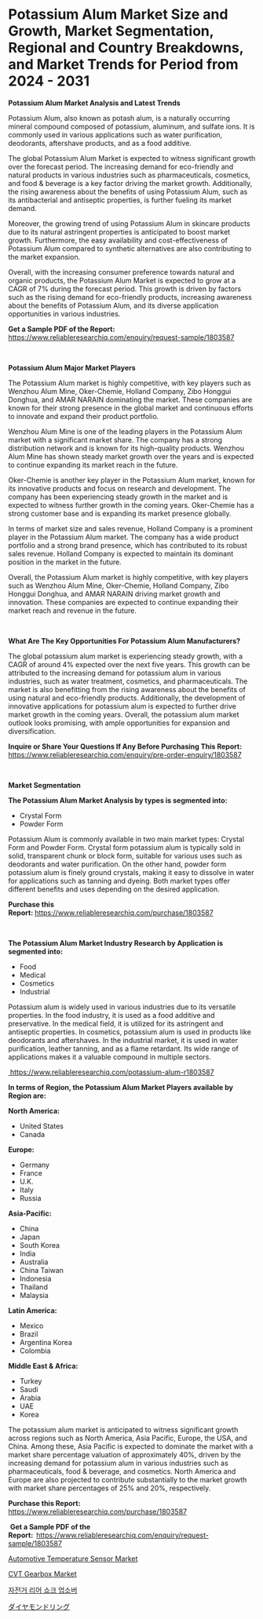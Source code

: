 <p><h1>Potassium Alum Market Size and Growth, Market Segmentation, Regional and Country Breakdowns, and Market Trends for Period from 2024 -  2031</h1></p><p><strong>Potassium Alum Market Analysis and Latest Trends</strong></p>
<p><p>Potassium Alum, also known as potash alum, is a naturally occurring mineral compound composed of potassium, aluminum, and sulfate ions. It is commonly used in various applications such as water purification, deodorants, aftershave products, and as a food additive.</p><p>The global Potassium Alum Market is expected to witness significant growth over the forecast period. The increasing demand for eco-friendly and natural products in various industries such as pharmaceuticals, cosmetics, and food & beverage is a key factor driving the market growth. Additionally, the rising awareness about the benefits of using Potassium Alum, such as its antibacterial and antiseptic properties, is further fueling its market demand.</p><p>Moreover, the growing trend of using Potassium Alum in skincare products due to its natural astringent properties is anticipated to boost market growth. Furthermore, the easy availability and cost-effectiveness of Potassium Alum compared to synthetic alternatives are also contributing to the market expansion.</p><p>Overall, with the increasing consumer preference towards natural and organic products, the Potassium Alum Market is expected to grow at a CAGR of 7% during the forecast period. This growth is driven by factors such as the rising demand for eco-friendly products, increasing awareness about the benefits of Potassium Alum, and its diverse application opportunities in various industries.</p></p>
<p><strong>Get a Sample PDF of the Report:&nbsp;</strong> <a href="https://www.reliableresearchiq.com/enquiry/request-sample/1803587">https://www.reliableresearchiq.com/enquiry/request-sample/1803587</a></p>
<p>&nbsp;</p>
<p><strong>Potassium Alum Major Market Players</strong></p>
<p><p>The Potassium Alum market is highly competitive, with key players such as Wenzhou Alum Mine, Oker-Chemie, Holland Company, Zibo Honggui Donghua, and AMAR NARAIN dominating the market. These companies are known for their strong presence in the global market and continuous efforts to innovate and expand their product portfolio.</p><p>Wenzhou Alum Mine is one of the leading players in the Potassium Alum market with a significant market share. The company has a strong distribution network and is known for its high-quality products. Wenzhou Alum Mine has shown steady market growth over the years and is expected to continue expanding its market reach in the future.</p><p>Oker-Chemie is another key player in the Potassium Alum market, known for its innovative products and focus on research and development. The company has been experiencing steady growth in the market and is expected to witness further growth in the coming years. Oker-Chemie has a strong customer base and is expanding its market presence globally.</p><p>In terms of market size and sales revenue, Holland Company is a prominent player in the Potassium Alum market. The company has a wide product portfolio and a strong brand presence, which has contributed to its robust sales revenue. Holland Company is expected to maintain its dominant position in the market in the future.</p><p>Overall, the Potassium Alum market is highly competitive, with key players such as Wenzhou Alum Mine, Oker-Chemie, Holland Company, Zibo Honggui Donghua, and AMAR NARAIN driving market growth and innovation. These companies are expected to continue expanding their market reach and revenue in the future.</p></p>
<p>&nbsp;</p>
<p><strong>What Are The Key Opportunities For Potassium Alum Manufacturers?</strong></p>
<p><p>The global potassium alum market is experiencing steady growth, with a CAGR of around 4% expected over the next five years. This growth can be attributed to the increasing demand for potassium alum in various industries, such as water treatment, cosmetics, and pharmaceuticals. The market is also benefitting from the rising awareness about the benefits of using natural and eco-friendly products. Additionally, the development of innovative applications for potassium alum is expected to further drive market growth in the coming years. Overall, the potassium alum market outlook looks promising, with ample opportunities for expansion and diversification.</p></p>
<p><strong>Inquire or Share Your Questions If Any Before Purchasing This Report:</strong> <a href="https://www.reliableresearchiq.com/enquiry/pre-order-enquiry/1803587">https://www.reliableresearchiq.com/enquiry/pre-order-enquiry/1803587</a></p>
<p>&nbsp;</p>
<p><strong>Market Segmentation</strong></p>
<p><strong>The Potassium Alum Market Analysis by types is segmented into:</strong></p>
<p><ul><li>Crystal Form</li><li>Powder Form</li></ul></p>
<p><p>Potassium Alum is commonly available in two main market types: Crystal Form and Powder Form. Crystal form potassium alum is typically sold in solid, transparent chunk or block form, suitable for various uses such as deodorants and water purification. On the other hand, powder form potassium alum is finely ground crystals, making it easy to dissolve in water for applications such as tanning and dyeing. Both market types offer different benefits and uses depending on the desired application.</p></p>
<p><strong>Purchase this Report:&nbsp;</strong><a href="https://www.reliableresearchiq.com/purchase/1803587">https://www.reliableresearchiq.com/purchase/1803587</a></p>
<p>&nbsp;</p>
<p><strong>The Potassium Alum Market Industry Research by Application is segmented into:</strong></p>
<p><ul><li>Food</li><li>Medical</li><li>Cosmetics</li><li>Industrial</li></ul></p>
<p><p>Potassium alum is widely used in various industries due to its versatile properties. In the food industry, it is used as a food additive and preservative. In the medical field, it is utilized for its astringent and antiseptic properties. In cosmetics, potassium alum is used in products like deodorants and aftershaves. In the industrial market, it is used in water purification, leather tanning, and as a flame retardant. Its wide range of applications makes it a valuable compound in multiple sectors.</p></p>
<p><a href="https://www.reliableresearchiq.com/potassium-alum-r1803587">&nbsp;https://www.reliableresearchiq.com/potassium-alum-r1803587</a></p>
<p><strong>In terms of Region, the Potassium Alum Market Players available by Region are:</strong></p>
<p>
    <p> <strong> North America: </strong>
        <ul>
            <li>United States</li>
            <li>Canada</li>
        </ul>
        </p> 
    <p> <strong> Europe: </strong>
        <ul>
            <li>Germany</li>
            <li>France</li>
            <li>U.K.</li>
            <li>Italy</li>
            <li>Russia</li>
        </ul>
        </p> 
    <p> <strong> Asia-Pacific: </strong>
        <ul>
            <li>China</li>
            <li>Japan</li>
            <li>South Korea</li>
            <li>India</li>
            <li>Australia</li>
            <li>China Taiwan</li>
            <li>Indonesia</li>
            <li>Thailand</li>
            <li>Malaysia</li>
        </ul>
        </p> 
    <p> <strong> Latin America: </strong>
        <ul>
            <li>Mexico</li>
            <li>Brazil</li>
            <li>Argentina Korea</li>
            <li>Colombia</li>
        </ul>
        </p> 
    <p> <strong> Middle East & Africa: </strong>
        <ul>
            <li>Turkey</li>
            <li>Saudi</li>
            <li>Arabia</li>
            <li>UAE</li>
            <li>Korea</li>
        </ul>
    </p>
    </p>
<p><p>The potassium alum market is anticipated to witness significant growth across regions such as North America, Asia Pacific, Europe, the USA, and China. Among these, Asia Pacific is expected to dominate the market with a market share percentage valuation of approximately 40%, driven by the increasing demand for potassium alum in various industries such as pharmaceuticals, food & beverage, and cosmetics. North America and Europe are also projected to contribute substantially to the market growth with market share percentages of 25% and 20%, respectively.</p></p>
<p><strong>Purchase this Report: </strong><a href="https://www.reliableresearchiq.com/purchase/1803587">https://www.reliableresearchiq.com/purchase/1803587</a></p>
<p>&nbsp;<strong>Get a Sample PDF of the Report:&nbsp;&nbsp;</strong><a href="https://www.reliableresearchiq.com/enquiry/request-sample/1803587">https://www.reliableresearchiq.com/enquiry/request-sample/1803587</a></p>
<p><strong></strong></p>
<p><p><a href="https://medium.com/@sagorhossaincs33_80453/global-automotive-temperature-sensor-market-size-share-analysis-by-product-type-by-d3fd76c042fd">Automotive Temperature Sensor Market</a></p><p><a href="https://medium.com/@raap8632472024/evaluating-global-cvt-gearbox-market-trends-and-growth-opportunities-by-region-type-belt-chain-51ad9825ddf8">CVT Gearbox Market</a></p><p><a href="https://github.com/mpodehpw07370073/Market-Research-Report-List-3/blob/main/90460556472.md">자전거 리어 쇼크 업소버</a></p><p><a href="https://github.com/nxboeu02965442/Market-Research-Report-List-3/blob/main/56690132540.md">ダイヤモンドリング</a></p></p>